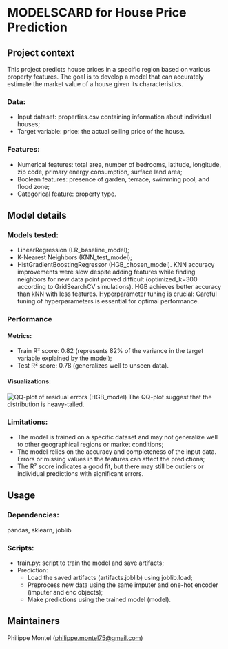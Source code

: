 # MODELSCARD for House Price Prediction
## Project context
This project predicts house prices in a specific region based on various property features. The goal is to develop a model that can accurately estimate the market value of a house given its characteristics.

### Data:
- Input dataset: properties.csv containing information about individual houses;
- Target variable: price: the actual selling price of the house.

### Features:
- Numerical features: total area, number of bedrooms, latitude, longitude, zip code, primary energy consumption, surface land area;
- Boolean features: presence of garden, terrace, swimming pool, and flood zone;
- Categorical feature: property type.

## Model details
### Models tested:
- LinearRegression (LR_baseline_model);
- K-Nearest Neighbors (KNN_test_model);
- HistGradientBoostingRegressor (HGB_chosen_model).
KNN accuracy improvements were slow despite adding features while finding neighbors for new data point proved difficult (optimized_k=300 according to GridSearchCV simulations). HGB achieves better accuracy than kNN with less features. Hyperparameter tuning is crucial: Careful tuning of hyperparameters is essential for optimal performance.

### Performance
#### Metrics:
- Train R² score: 0.82 (represents 82% of the variance in the target variable explained by the model);
- Test R² score: 0.78 (generalizes well to unseen data).

#### Visualizations:
![QQ-plot of residual errors (HGB_model)](https://ibb.co/kHmPFG8)
The QQ-plot suggest that the distribution is heavy-tailed.

### Limitations:
- The model is trained on a specific dataset and may not generalize well to other geographical regions or market conditions;
- The model relies on the accuracy and completeness of the input data. Errors or missing values in the features can affect the predictions;
- The R² score indicates a good fit, but there may still be outliers or individual predictions with significant errors.

## Usage
### Dependencies:
pandas, sklearn, joblib

### Scripts:
- train.py: script to train the model and save artifacts;
- Prediction:
    * Load the saved artifacts (artifacts.joblib) using joblib.load;
    * Preprocess new data using the same imputer and one-hot encoder (imputer and enc objects);
    * Make predictions using the trained model (model).

## Maintainers
Philippe Montel (philippe.montel75@gmail.com)